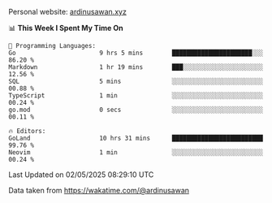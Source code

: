Personal website: [ardinusawan.xyz](https://ardinusawan.xyz)

<!--START_SECTION:waka-->
📊 **This Week I Spent My Time On** 

```text
💬 Programming Languages: 
Go                       9 hrs 5 mins        ██████████████████████░░░   86.20 % 
Markdown                 1 hr 19 mins        ███░░░░░░░░░░░░░░░░░░░░░░   12.56 % 
SQL                      5 mins              ░░░░░░░░░░░░░░░░░░░░░░░░░   00.88 % 
TypeScript               1 min               ░░░░░░░░░░░░░░░░░░░░░░░░░   00.24 % 
go.mod                   0 secs              ░░░░░░░░░░░░░░░░░░░░░░░░░   00.11 % 

🔥 Editors: 
GoLand                   10 hrs 31 mins      █████████████████████████   99.76 % 
Neovim                   1 min               ░░░░░░░░░░░░░░░░░░░░░░░░░   00.24 % 
```


 Last Updated on 02/05/2025 08:29:10 UTC
<!--END_SECTION:waka-->
Data taken from https://wakatime.com/@ardinusawan
